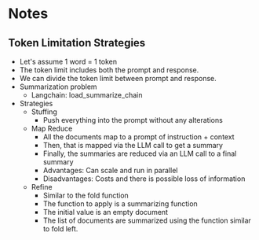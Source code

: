 # Notes

## Token Limitation Strategies

* Let's assume 1 word = 1 token
* The token limit includes both the prompt and response.
* We can divide the token limit between prompt and response.
* Summarization problem
  * Langchain: load_summarize_chain
* Strategies
  * Stuffing
    * Push everything into the prompt without any alterations
  * Map Reduce
    * All the documents map to a prompt of instruction + context
    * Then, that is mapped via the LLM call to get a summary
    * Finally, the summaries are reduced via an LLM call to a final summary
    * Advantages: Can scale and run in parallel
    * Disadvantages: Costs and there is possible loss of information
  * Refine
    * Similar to the fold function
    * The function to apply is a summarizing function
    * The initial value is an empty document
    * The list of documents are summarized using the function similar to fold left.
